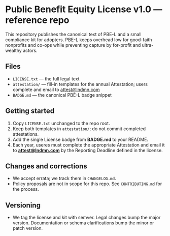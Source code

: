 # Public Benefit Equity License v1.0 — reference repo

This repository publishes the canonical text of PBE-L and a small compliance kit for adopters. PBE-L keeps overhead low for good-faith nonprofits and co-ops while preventing capture by for-profit and ultra-wealthy actors.

## Files
- `LICENSE.txt` — the full legal text
- `attestation/` — fill-in templates for the annual Attestation; users complete and email to attest@lndmn.com
- `BADGE.md` — the canonical PBE-L badge snippet

## Getting started
1) Copy `LICENSE.txt` unchanged to the repo root.  
2) Keep both templates in `attestation/`; do not commit completed attestations.  
3) Add the single License badge from **BADGE.md** to your README.  
4) Each year, useres must complete the appropriate Attestation and email it to **attest@lndmn.com** by the Reporting Deadline defined in the license.

## Changes and corrections
- We accept errata; we track them in `CHANGELOG.md`.
- Policy proposals are not in scope for this repo. See `CONTRIBUTING.md` for the process.

## Versioning
- We tag the license and kit with semver. Legal changes bump the major version. Documentation or schema clarifications bump the minor or patch version.

